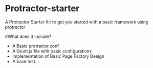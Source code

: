 # Protractor-starter
A Protractor Starter Kit to get you started with a basic framework using protractor

#What does it include?
- A Basic protractor.conf
- A Grunt.js file with basic configurations
- Implementation of Basic Page Factory Design
- A base test
